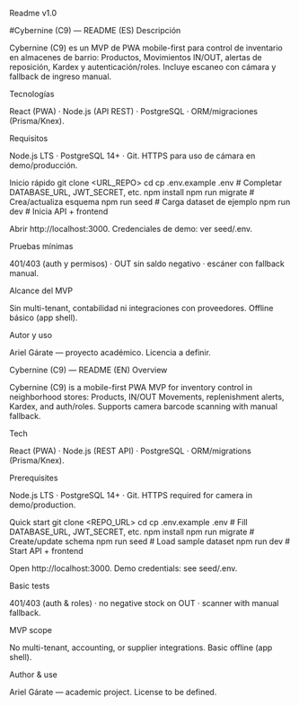 Readme v1.0

#Cybernine (C9) — README (ES)
Descripción

Cybernine (C9) es un MVP de PWA mobile-first para control de inventario en almacenes de barrio: Productos, Movimientos IN/OUT, alertas de reposición, Kardex y autenticación/roles. Incluye escaneo con cámara y fallback de ingreso manual.

Tecnologías

React (PWA) · Node.js (API REST) · PostgreSQL · ORM/migraciones (Prisma/Knex).

Requisitos

Node.js LTS · PostgreSQL 14+ · Git.
HTTPS para uso de cámara en demo/producción.

Inicio rápido
git clone <URL_REPO>
cd <CARPETA>
cp .env.example .env        # Completar DATABASE_URL, JWT_SECRET, etc.
npm install
npm run migrate             # Crea/actualiza esquema
npm run seed                # Carga dataset de ejemplo
npm run dev                 # Inicia API + frontend


Abrir http://localhost:3000. Credenciales de demo: ver seed/.env.

Pruebas mínimas

401/403 (auth y permisos) · OUT sin saldo negativo · escáner con fallback manual.

Alcance del MVP

Sin multi-tenant, contabilidad ni integraciones con proveedores. Offline básico (app shell).

Autor y uso

Ariel Gárate — proyecto académico. Licencia a definir.

Cybernine (C9) — README (EN)
Overview

Cybernine (C9) is a mobile-first PWA MVP for inventory control in neighborhood stores: Products, IN/OUT Movements, replenishment alerts, Kardex, and auth/roles. Supports camera barcode scanning with manual fallback.

Tech

React (PWA) · Node.js (REST API) · PostgreSQL · ORM/migrations (Prisma/Knex).

Prerequisites

Node.js LTS · PostgreSQL 14+ · Git.
HTTPS required for camera in demo/production.

Quick start
git clone <REPO_URL>
cd <FOLDER>
cp .env.example .env        # Fill DATABASE_URL, JWT_SECRET, etc.
npm install
npm run migrate             # Create/update schema
npm run seed                # Load sample dataset
npm run dev                 # Start API + frontend


Open http://localhost:3000. Demo credentials: see seed/.env.

Basic tests

401/403 (auth & roles) · no negative stock on OUT · scanner with manual fallback.

MVP scope

No multi-tenant, accounting, or supplier integrations. Basic offline (app shell).

Author & use

Ariel Gárate — academic project. License to be defined.
